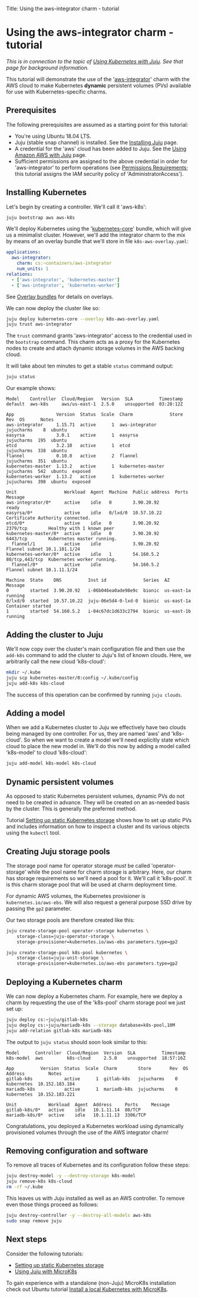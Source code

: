 Title: Using the aws-integrator charm - tutorial

# Using the aws-integrator charm - tutorial

*This is in connection to the topic of
[Using Kubernetes with Juju][clouds-k8s]. See that page for background
information.*

This tutorial will demonstrate the use of the '[aws-integrator][charm-aws]'
charm with the AWS cloud to make Kubernetes **dynamic** persistent volumes
(PVs) available for use with Kubernetes-specific charms.

## Prerequisites

The following prerequisites are assumed as a starting point for this tutorial:

 - You're using Ubuntu 18.04 LTS.
 - Juju (stable snap channel) is installed. See the [Installing Juju][install]
   page.
 - A credential for the 'aws' cloud has been added to Juju. See the
   [Using Amazon AWS with Juju][clouds-aws] page.
 - Sufficient permissions are assigned to the above credential in order for
   'aws-integrator' to perform operations (see
   [Permissions Requirements][github-aws-integrator-permissions]; this tutorial
   assigns the IAM security policy of 'AdministratorAccess').

## Installing Kubernetes

Let's begin by creating a controller. We'll call it 'aws-k8s':

```bash
juju bootstrap aws aws-k8s
```

We'll deploy Kubernetes using the '[kubernetes-core][charm-kc]' bundle, which
will give us a minimalist cluster. However, we'll add the integrator charm to
the mix by means of an overlay bundle that we'll store in file
`k8s-aws-overlay.yaml`:

```yaml
applications:
  aws-integrator:
    charm: cs:~containers/aws-integrator
    num_units: 1
relations:
  - ['aws-integrator', 'kubernetes-master']
  - ['aws-integrator', 'kubernetes-worker']
```

See [Overlay bundles][charms-bundles-overlays] for details on overlays.

We can now deploy the cluster like so:

```bash
juju deploy kubernetes-core --overlay k8s-aws-overlay.yaml
juju trust aws-integrator
```

The `trust` command grants 'aws-integrator' access to the credential used in
the `bootstrap` command. This charm acts as a proxy for the Kubernetes nodes to
create and attach dynamic storage volumes in the AWS backing cloud.

It will take about ten minutes to get a stable `status` command output:

```bash
juju status
```

Our example shows:

```no-highlight
Model    Controller  Cloud/Region   Version  SLA          Timestamp
default  aws-k8s     aws/us-east-1  2.5.0    unsupported  03:28:12Z

App                Version  Status  Scale  Charm              Store       Rev  OS      Notes
aws-integrator     1.15.71  active      1  aws-integrator     jujucharms    8  ubuntu  
easyrsa            3.0.1    active      1  easyrsa            jujucharms  195  ubuntu  
etcd               3.2.10   active      1  etcd               jujucharms  338  ubuntu  
flannel            0.10.0   active      2  flannel            jujucharms  351  ubuntu  
kubernetes-master  1.13.2   active      1  kubernetes-master  jujucharms  542  ubuntu  exposed
kubernetes-worker  1.13.2   active      1  kubernetes-worker  jujucharms  398  ubuntu  exposed

Unit                  Workload  Agent  Machine  Public address  Ports           Message
aws-integrator/0*     active    idle   0        3.90.20.92                      ready
easyrsa/0*            active    idle   0/lxd/0  10.57.10.22                     Certificate Authority connected.
etcd/0*               active    idle   0        3.90.20.92      2379/tcp        Healthy with 1 known peer
kubernetes-master/0*  active    idle   0        3.90.20.92      6443/tcp        Kubernetes master running.
  flannel/1           active    idle            3.90.20.92                      Flannel subnet 10.1.101.1/24
kubernetes-worker/0*  active    idle   1        54.160.5.2      80/tcp,443/tcp  Kubernetes worker running.
  flannel/0*          active    idle            54.160.5.2                      Flannel subnet 10.1.11.1/24

Machine  State    DNS          Inst id              Series  AZ          Message
0        started  3.90.20.92   i-06b046ea0ade98e9c  bionic  us-east-1a  running
0/lxd/0  started  10.57.10.22  juju-06e5d4-0-lxd-0  bionic  us-east-1a  Container started
1        started  54.160.5.2   i-04c67dc1d633c2794  bionic  us-east-1b  running
```

## Adding the cluster to Juju

We'll now copy over the cluster's main configuration file and then use the
`add-k8s` command to add the cluster to Juju's list of known clouds. Here, we
arbitrarily call the new cloud 'k8s-cloud':

```bash
mkdir ~/.kube
juju scp kubernetes-master/0:config ~/.kube/config
juju add-k8s k8s-cloud
```

The success of this operation can be confirmed by running `juju clouds`.

## Adding a model

When we add a Kubernetes cluster to Juju we effectively have two clouds being
managed by one controller. For us, they are named 'aws' and 'k8s-cloud'. So
when we want to create a model we'll need explicitly state which cloud to place
the new model in. We'll do this now by adding a model called 'k8s-model' to
cloud 'k8s-cloud':

```bash
juju add-model k8s-model k8s-cloud
```

## Dynamic persistent volumes

As opposed to static Kubernetes persistent volumes, dynamic PVs do not need to
be created in advance. They will be created on an as-needed basis by the
cluster. This is generally the preferred method.

Tutorial [Setting up static Kubernetes storage][tutorial-k8s-static-pv] shows
how to set up static PVs and includes information on how to inspect a
cluster and its various objects using the `kubectl` tool.

## Creating Juju storage pools

The storage pool name for operator storage *must* be called 'operator-storage'
while the pool name for charm storage is arbitrary. Here, our charm has
storage requirements so we'll need a pool for it. We'll call it 'k8s-pool'. It
is this charm storage pool that will be used at charm deployment time.

For dynamic AWS volumes, the Kubernetes provisioner is `kubernetes.io/aws-ebs`.
We will also request a general purpose SSD drive by passing the `gp2`
parameter.

Our two storage pools are therefore created like this:

```bash
juju create-storage-pool operator-storage kubernetes \
	storage-class=juju-operator-storage \
	storage-provisioner=kubernetes.io/aws-ebs parameters.type=gp2
```

```bash
juju create-storage-pool k8s-pool kubernetes \
	storage-class=juju-unit-storage \
	storage-provisioner=kubernetes.io/aws-ebs parameters.type=gp2
```

## Deploying a Kubernetes charm

We can now deploy a Kubernetes charm. For example, here we deploy a charm by
requesting the use of the 'k8s-pool' charm storage pool we just set up:

```bash
juju deploy cs:~juju/gitlab-k8s
juju deploy cs:~juju/mariadb-k8s --storage database=k8s-pool,10M
juju add-relation gitlab-k8s mariadb-k8s
```

The output to `juju status` should soon look similar to this:

```no-highlight
Model      Controller  Cloud/Region  Version  SLA          Timestamp
k8s-model  aws         k8s-cloud     2.5.0    unsupported  18:57:16Z

App          Version  Status  Scale  Charm        Store       Rev  OS          Address         Notes
gitlab-k8s            active      1  gitlab-k8s   jujucharms    0  kubernetes  10.152.183.184  
mariadb-k8s           active      1  mariadb-k8s  jujucharms    0  kubernetes  10.152.183.221  

Unit            Workload  Agent  Address     Ports     Message
gitlab-k8s/0*   active    idle   10.1.11.14  80/TCP    
mariadb-k8s/0*  active    idle   10.1.11.13  3306/TCP
```

Congratulations, you deployed a Kubernetes workload using dynamically
provisioned volumes through the use of the AWS integrator charm!

## Removing configuration and software

To remove all traces of Kubernetes and its configuration follow these steps:

```bash
juju destroy-model -y --destroy-storage k8s-model
juju remove-k8s k8s-cloud
rm -rf ~/.kube
```

This leaves us with Juju installed as well as an AWS controller. To remove
even those things proceed as follows:

```bash
juju destroy-controller -y --destroy-all-models aws-k8s
sudo snap remove juju
```

## Next steps

Consider the following tutorials:

 - [Setting up static Kubernetes storage][tutorial-k8s-static-pv]
 - [Using Juju with MicroK8s][tutorial-microk8s]

To gain experience with a standalone (non-Juju) MicroK8s installation check
out Ubuntu tutorial
[Install a local Kubernetes with MicroK8s][ubuntu-tutorial-kubernetes-microk8s].


<!-- LINKS -->

[clouds-k8s]: ./clouds-k8s.md
[ubuntu-tutorial-kubernetes-microk8s]: https://tutorials.ubuntu.com/tutorial/install-a-local-kubernetes-with-microk8s
[charm-store-staging-aws-integrator]: https://staging.jujucharms.com/u/johnsca/aws-integrator
[kubernetes-supported-volume-types]: https://kubernetes.io/docs/concepts/storage/volumes/#types-of-volumes
[install]: ./reference-install.md
[tutorial-microk8s]: ./tutorial-microk8s.md
[tutorial-k8s-static-pv]: ./tutorial-k8s-static-pv.md
[kubernetes-hostpath]: https://kubernetes.io/docs/concepts/storage/volumes/#hostpath
[charms-bundles-overlays]: ./charms-bundles.md#overlay-bundles
[clouds-aws]: ./clouds-aws.md
[charm-kc]: https://jujucharms.com/kubernetes-core/
[charm-aws]: https://jujucharms.com/u/containers/aws-integrator/
[github-aws-integrator-permissions]: https://github.com/juju-solutions/charm-aws-integrator#permissions-requirements

<!-- IMAGES -->

[storage-pools]: https://assets.ubuntu.com/v1/26ff0c70-storage-pools-2.png
[sc-pv-pvc]: https://assets.ubuntu.com/v1/a8cc75dd-sc-pv-pvc-2.png
[volumes]: https://assets.ubuntu.com/v1/34f93a4b-volumes-2.png
